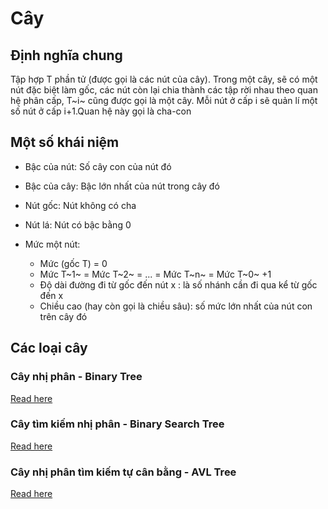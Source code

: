 # Cây

## Định nghĩa chung

Tập hợp T phần tử (được gọi là các nút của cây). Trong một cây, sẽ có một nút đặc biệt làm gốc, các nút còn lại chia thành các tập rời nhau theo quan hệ phân cấp, T~i~ cũng được gọi là một cây. Mỗi nút ở cấp i sẽ quản lí một số nút ở cấp i+1.Quan hệ này gọi là cha-con

## Một số khái niệm

- Bậc của nút: Số cây con của nút đó
- Bậc của cây: Bậc lớn nhất của nút trong cây đó
- Nút gốc: Nút không có cha
- Nút lá: Nút có bậc bằng 0
- Mức một nút:
  
  - Mức (gốc T) = 0
  - Mức T~1~ = Mức T~2~ = ... = Mức T~n~ = Mức T~0~ +1
  - Độ dài đường đi từ gốc đến nút x : là số nhánh cần đi qua kể từ gốc đến x
  - Chiều cao (hay còn gọi là chiều sâu): số mức lớn nhất của nút con trên cây đó

## Các loại cây

### Cây nhị phân - Binary Tree

[Read here](BinaryTree/README.md)

### Cây tìm kiếm nhị phân - Binary Search Tree

[Read here](BinarySearchTree/README.md)

### Cây nhị phân tìm kiếm tự cân bằng - AVL Tree

[Read here](AVL_Tree/README.md)
